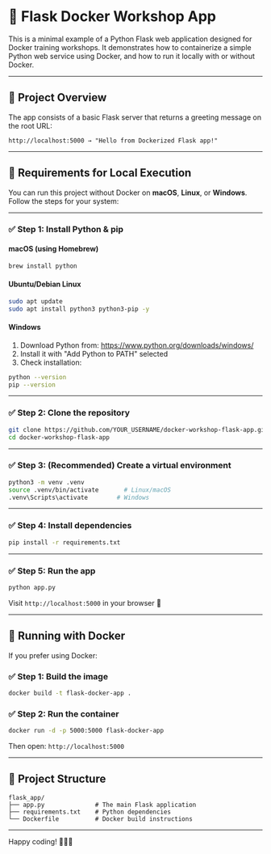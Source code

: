 # 🐳 Flask Docker Workshop App

This is a minimal example of a Python Flask web application designed for Docker training workshops. It demonstrates how to containerize a simple Python web service using Docker, and how to run it locally with or without Docker.

---

## 🚀 Project Overview

The app consists of a basic Flask server that returns a greeting message on the root URL:

```
http://localhost:5000 → "Hello from Dockerized Flask app!"
```

---

## 🧰 Requirements for Local Execution

You can run this project without Docker on **macOS**, **Linux**, or **Windows**.  
Follow the steps for your system:

---

### ✅ Step 1: Install Python & pip

#### macOS (using Homebrew)
```bash
brew install python
```

#### Ubuntu/Debian Linux
```bash
sudo apt update
sudo apt install python3 python3-pip -y
```

#### Windows
1. Download Python from: https://www.python.org/downloads/windows/
2. Install it with "Add Python to PATH" selected
3. Check installation:
```bash
python --version
pip --version
```

---

### ✅ Step 2: Clone the repository
```bash
git clone https://github.com/YOUR_USERNAME/docker-workshop-flask-app.git
cd docker-workshop-flask-app
```

---

### ✅ Step 3: (Recommended) Create a virtual environment
```bash
python3 -m venv .venv
source .venv/bin/activate       # Linux/macOS
.venv\Scripts\activate        # Windows
```

---

### ✅ Step 4: Install dependencies
```bash
pip install -r requirements.txt
```

---

### ✅ Step 5: Run the app
```bash
python app.py
```

Visit `http://localhost:5000` in your browser 🎉

---

## 🐳 Running with Docker

If you prefer using Docker:

### ✅ Step 1: Build the image
```bash
docker build -t flask-docker-app .
```

### ✅ Step 2: Run the container
```bash
docker run -d -p 5000:5000 flask-docker-app
```

Then open: `http://localhost:5000`

---

## 📁 Project Structure

```
flask_app/
├── app.py              # The main Flask application
├── requirements.txt    # Python dependencies
└── Dockerfile          # Docker build instructions
```

---

Happy coding! 🧑‍💻🐋
